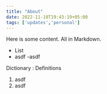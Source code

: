 ```yaml
---
title: "About"
date: 2022-11-10T19:43:19+05:00
tags: ['updates','personal']
---
```

Here is some content. All in Markdown.

- List
- asdf
-asdf

Dictionary
: Definitions

1. asdf
2. asdf

